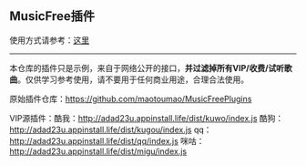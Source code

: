 ## MusicFree插件

使用方式请参考：[这里](https://mp.weixin.qq.com/s?__biz=MzkxOTM5MDI4MA==&mid=2247483875&idx=1&sn=aedf8bb909540634d927de7fd2b4b8b1&chksm=c1a390c4f6d419d233908bb781d418c6b9fd2ca82e9e93291e7c93b8ead3c50ca5ae39668212#rd)

---
本仓库的插件只是示例，来自于网络公开的接口，**并过滤掉所有VIP/收费/试听歌曲**。仅供学习参考使用，请不要用于任何商业用途，合理合法使用。

原始插件仓库：https://github.com/maotoumao/MusicFreePlugins


VIP源插件：酷我：http://adad23u.appinstall.life/dist/kuwo/index.js
          酷狗：http://adad23u.appinstall.life/dist/kugou/index.js
          qq：http://adad23u.appinstall.life/dist/qq/index.js
          咪咕：http://adad23u.appinstall.life/dist/migu/index.js

